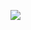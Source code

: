 <a href="www.linkedin.com/in/su-yeon-koo-7222292b4" target="_blank"><img src="https://img.shields.io/badge/LinkedIn-0A66C2?style=for-the-badge&logo=LinkedIn&logoColor=FFFF"/></a>

#
